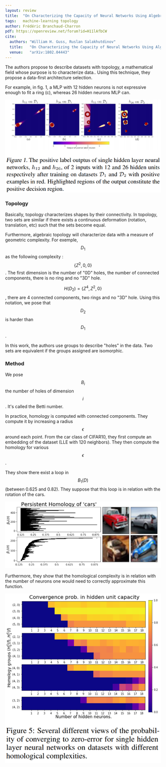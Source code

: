 ```yaml
---
layout: review
title:  "On Characterizing the Capacity of Neural Networks Using Algebraic Topology"
tags:   machine-learning topology
author: Frédéric Branchaud-Charron
pdf: https://openreview.net/forum?id=H11lAfbCW
cite:
  authors: "William H. Guss, Ruslan Salakhutdinov"
  title:   "On Characterizing the Capacity of Neural Networks Using Algebraic Topology"
  venue:   "arXiv:1802.04443"
---
```


The authors propose to describe datasets with topology, a mathematical field whose purpose is to characterize data.. Using this technique, they propose a data-first architecture selection.


For example, in fig. 1, a MLP with 12 hidden neurons is not expressive enough to fit a ring (c), whereas 26 hidden neurons MLP can.

![](/article/images/topology/fig1.png)

### Topology

Basically, topology characterizes shapes by their connectivity. In topology, two sets are similar if there exists a continuous deformation (rotation, translation, etc) such that the sets become equal.

Furthermore, algebraic topology will characterize data with a measure of geometric complexity.
For exemple, $$D_1$$ as the following complexity : $$\{Z^2, 0 , 0\}$$. The first dimension is the number of "0D" holes, the number of connected components, there is no ring and no "3D" hole.

$$H(D_2) = \{Z^4, Z^2, 0\}$$, there are 4 connected components, two rings and no "3D" hole. Using this notation, we pose that $$D_2$$ is harder than $$D_1$$.


In this work, the authors use groups to describe "holes" in the data. Two sets are equivalent if the groups assigned are isomorphic.


### Method

We pose $$B_i$$ the number of holes of dimension $$i$$. It's called the Betti number.

In practice, homology is computed with connected components. They compute it by increasing a radius $$\epsilon$$ around each point.
From the car class of CIFAR10, they first compute an embedding of the dataset (LLE with 120 neighbors). They then compute the homology for various $$\epsilon$$.

They show there exist a loop in $$B_1(D)$$ (between 0.625 and 0.82). They suppose that this loop is in relation with the rotation of the cars.

 ![](/article/images/topology/fig8.png)


 Furthermore, they show that the homological complexity is in relation with the number of neurons one would need to correctly approximate this function.

![](/article/images/topology/fig5.png)
